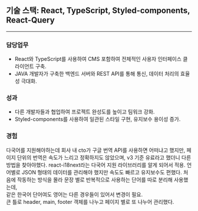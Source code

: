 ## 기술 스택: React, TypeScript, Styled-components, React-Query

---

### 담당업무

- React와 TypeScript를 사용하여 CMS 포함하여 전체적인 사용자 인터페이스 클라이언트 구축.
- JAVA 개발자가 구축한 백엔드 서버와 REST API를 통해 통신, 데이터 처리의 효율성 극대화.

### 성과

- 다른 개발자들과 협업하여 프로젝트 완성도를 높이고 팀워크 강화.
- Styled-components를 사용하여 일관된 스타일 구현, 유지보수 용이성 증가.

### 경험

다국어를 지원해야하는데 회사 내 cto가 구글 번역 API를 사용하면 어떠냐고 했지만, 페이지 단위의 번역은 속도가 느리고 정확하지도 않았으며, v3 기준 유료라고 했더니 다른 방법을 찾아야했다. react-i18next라는 다국어 지원 라이브러리를 알게 되어서 적용.
언어별로 JSON 형태의 데이터를 관리해야 했지만 속도도 빠르고 유지보수도 편했다.
처음에 작동하는 방식을 몰라 문장 별로 반복적으로 사용하는 단어를 따로 분리해 사용했는데,  
같은 한국어 단어여도 영어는 다른 경우들이 있어서 변경이 필요.  
큰 틀로 header, main, footer 객체를 나누고 페이지 별로 또 나누어 관리했다.

